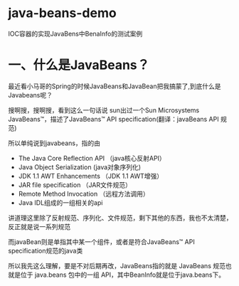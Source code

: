 # java-beans-demo
IOC容器的实现JavaBens中BenaInfo的测试案例
# 一、什么是JavaBeans？
最近看小马哥的Spring的时候JavaBeans和JavaBean把我搞蒙了,到底什么是Javabeans呢？

搜啊搜，搜啊搜，看到这么一句话说 sun出过一个Sun Microsystems JavaBeans™，描述了JavaBeans™ API specification(翻译：javaBeans  API   规范)

所以单纯说到javabeans，指的由
- The Java Core Reflection API （java核心反射API）
- Java Object Serialization (java对象序列化)
- JDK 1.1 AWT Enhancements （JDK 1.1 AWT增强）
- JAR file specification （JAR文件规范）
- Remote Method Invocation （远程方法调用）
- Java IDL组成的一组相关的api

讲道理这里除了反射规范、序列化、文件规范，剩下其他的东西，我也不太清楚，反正就是说一系列规范

而javaBean则是单指其中某一个组件，或者是符合JavaBeans™ API specification规范的java类

所以我先这么理解，要是不对后期再改，JavaBeans指的就是 JavaBeans 规范也就是位于 java.beans 包中的一组 API，其中BeanInfo就是位于java.beans下。
